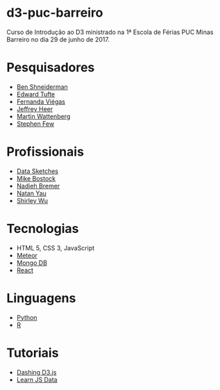 # d3-puc-barreiro
Curso de Introdução ao D3 ministrado na 1ª Escola de Férias PUC Minas Barreiro no dia 29 de junho de 2017.

# Pesquisadores

* [Ben Shneiderman](https://www.cs.umd.edu/users/ben/)
* [Edward Tufte](https://www.edwardtufte.com/tufte/)
* [Fernanda Viégas](http://fernandaviegas.com/)
* [Jeffrey Heer](https://homes.cs.washington.edu/~jheer/)
* [Martin Wattenberg](http://www.bewitched.com/)
* [Stephen Few](https://www.perceptualedge.com/)

# Profissionais

* [Data Sketches](http://www.datasketch.es)
* [Mike Bostock](https://bost.ocks.org/mike/)
* [Nadieh Bremer](https://www.visualcinnamon.com/)
* [Natan Yau](http://flowingdata.com)
* [Shirley Wu](http://sxywu.com)

# Tecnologias

* HTML 5, CSS 3, JavaScript
* [Meteor](https://www.meteor.com/)
* [Mongo DB](https://www.mongodb.com/)
* [React](https://facebook.github.io/react/)

# Linguagens

* [Python](https://www.python.org/)
* [R](https://www.r-project.org/)

# Tutoriais

* [Dashing D3.js](https://www.dashingd3js.com/)
* [Learn JS Data](http://learnjsdata.com/)
